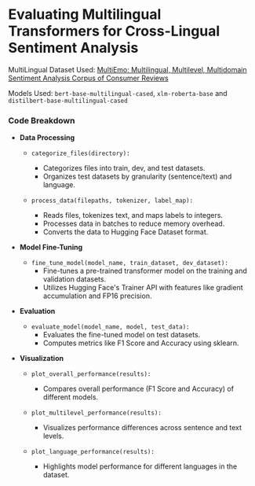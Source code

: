 # Evaluating Multilingual Transformers for Cross-Lingual Sentiment Analysis

MultiLingual Dataset Used: 
[MultiEmo: Multilingual, Multilevel, Multidomain Sentiment Analysis Corpus of Consumer Reviews](https://github.com/CLARIN-PL/multiemo)

Models Used: `bert-base-multilingual-cased`, `xlm-roberta-base` and `distilbert-base-multilingual-cased`

### Code Breakdown

- **Data Processing**  
  - `categorize_files(directory):`
    - Categorizes files into train, dev, and test datasets.
    - Organizes test datasets by granularity (sentence/text) and language.

  - `process_data(filepaths, tokenizer, label_map):`
    - Reads files, tokenizes text, and maps labels to integers.
    - Processes data in batches to reduce memory overhead.
    - Converts the data to Hugging Face Dataset format.

- **Model Fine-Tuning**  
  - `fine_tune_model(model_name, train_dataset, dev_dataset):`
    - Fine-tunes a pre-trained transformer model on the training and validation datasets.
    - Utilizes Hugging Face's Trainer API with features like gradient accumulation and FP16 precision.

- **Evaluation**  
  - `evaluate_model(model_name, model, test_data):`
    - Evaluates the fine-tuned model on test datasets.
    - Computes metrics like F1 Score and Accuracy using sklearn.

- **Visualization**  
  - `plot_overall_performance(results):`
    - Compares overall performance (F1 Score and Accuracy) of different models.

  - `plot_multilevel_performance(results):`
    - Visualizes performance differences across sentence and text levels.

  - `plot_language_performance(results):`
    - Highlights model performance for different languages in the dataset.

